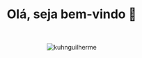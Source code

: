 <h1 align=center> Olá, seja bem-vindo 👋 </h1> </br>

<p align="center"> <img 
    src="https://github-readme-stats.vercel.app/api/top-langs?username=kuhnguilherme&show_icons=true&locale=pt-br&bg_color=282a36&text_color=ff79c6&layout=compact"
    alt="kuhnguilherme" 
    bg_color=50fa7b/> </p>
